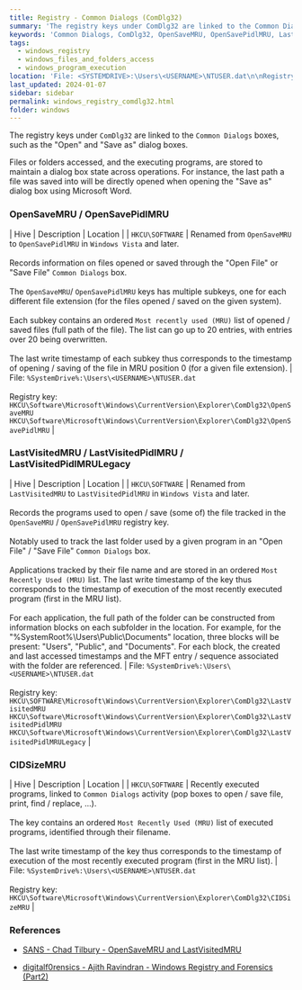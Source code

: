 ```yaml
---
title: Registry - Common Dialogs (ComDlg32)
summary: 'The registry keys under ComDlg32 are linked to the Common Dialogs boxes, such as the "Open" and "Save as" dialog boxes.\n\nOpenSaveMRU / OpenSavePidlMRU information of interest: full path of the last 20 files, for each file extension, opened or saved through a Common Dialogs box.\n\nLastVisitedMRU / LastVisitedPidlMRU / LastVisitedPidlMRULegacy information of interest: some of the programs used to open / save the files tracked in the OpenSaveMRU / OpenSavePidlMRU registry key. The application filename and last folder accessed through a dialog box is tracked. The created and last accessed timestamps of each subfolder in the path of the last accessed folder are also stored.\n\nCIDSizeMRU information of interest: filename of the applications linked to Common Dialogs activity.'
keywords: 'Common Dialogs, ComDlg32, OpenSaveMRU, OpenSavePidlMRU, LastVisitedMRU, LastVisitedPidlMRU, LastVisitedPidlMRULegacy, CIDSizeMRU'
tags:
  - windows_registry
  - windows_files_and_folders_access
  - windows_program_execution
location: 'File: <SYSTEMDRIVE>:\Users\<USERNAME>\NTUSER.dat\n\nRegistry subkeys under:\nHKCU\Software\Microsoft\Windows\CurrentVersion\Explorer\ComDlg32\\n\nOpenSaveMRU / OpenSavePidlMRU\n\nLastVisitedMRU / LastVisitedPidlMRU / LastVisitedPidlMRULegacy\n\nCIDSizeMRU'
last_updated: 2024-01-07
sidebar: sidebar
permalink: windows_registry_comdlg32.html
folder: windows
---
```


The registry keys under `ComDlg32` are linked to the `Common Dialogs` boxes,
such as the "Open" and "Save as" dialog boxes.

Files or folders accessed, and the executing programs, are stored to maintain
a dialog box state across operations. For instance, the last path a file was
saved into will be directly opened when opening the "Save as" dialog box using
Microsoft Word.

### OpenSaveMRU / OpenSavePidlMRU

| Hive | Description | Location |
| `HKCU\SOFTWARE` | Renamed from `OpenSaveMRU` to `OpenSavePidlMRU` in `Windows Vista` and later. <br><br> Records information on files opened or saved through the "Open File" or "Save File" `Common Dialogs` box. <br><br> The `OpenSaveMRU`/ `OpenSavePidlMRU` keys has multiple subkeys, one for each different file extension (for the files opened / saved on the given system). <br><br> Each subkey contains an ordered `Most recently used (MRU)` list of opened / saved files (full path of the file). The list can go up to 20 entries, with entries over 20 being overwritten. <br><br> The last write timestamp of each subkey thus corresponds to the timestamp of opening / saving of the file in MRU position 0 (for a given file extension). | File: `%SystemDrive%:\Users\<USERNAME>\NTUSER.dat` <br><br> Registry key: <br> `HKCU\Software\Microsoft\Windows\CurrentVersion\Explorer\ComDlg32\OpenSaveMRU` <br> `HKCU\Software\Microsoft\Windows\CurrentVersion\Explorer\ComDlg32\OpenSavePidlMRU` |

### LastVisitedMRU / LastVisitedPidlMRU / LastVisitedPidlMRULegacy

| Hive | Description | Location |
| `HKCU\SOFTWARE` | Renamed from `LastVisitedMRU` to `LastVisitedPidlMRU` in `Windows Vista` and later. <br><br> Records the programs used to open / save (some of) the file tracked in the `OpenSaveMRU` / `OpenSavePidlMRU` registry key. <br><br> Notably used to track the last folder used by a given program in an "Open File" / "Save File" `Common Dialogs` box. <br><br> Applications tracked by their file name and are stored in an ordered `Most Recently Used (MRU)` list. The last write timestamp of the key thus corresponds to the timestamp of execution of the most recently executed program (first in the MRU list). <br><br> For each application, the full path of the folder can be constructed from information blocks on each subfolder in the location. For example, for the "%SystemRoot%\Users\Public\Documents" location, three blocks will be present: "Users", "Public", and "Documents". For each block, the created and last accessed timestamps and the MFT entry / sequence associated with the folder are referenced. | File: `%SystemDrive%:\Users\<USERNAME>\NTUSER.dat` <br><br> Registry key: <br> `HKCU\SOFTWARE\Microsoft\Windows\CurrentVersion\Explorer\ComDlg32\LastVisitedMRU` <br> `HKCU\Software\Microsoft\Windows\CurrentVersion\Explorer\ComDlg32\LastVisitedPidlMRU` <br> `HKCU\Software\Microsoft\Windows\CurrentVersion\Explorer\ComDlg32\LastVisitedPidlMRULegacy` |

### CIDSizeMRU

| Hive | Description | Location |
| `HKCU\SOFTWARE` | Recently executed programs, linked to `Common Dialogs` activity (pop boxes to open / save file, print, find / replace, ...). <br><br> The key contains an ordered `Most Recently Used (MRU)` list of executed programs, identified through their filename. <br><br> The last write timestamp of the key thus corresponds to the timestamp of execution of the most recently executed program (first in the MRU list). | File: `%SystemDrive%:\Users\<USERNAME>\NTUSER.dat` <br><br> Registry key: <br> `HKCU\Software\Microsoft\Windows\CurrentVersion\Explorer\ComDlg32\CIDSizeMRU` |

### References

  - [SANS - Chad Tilbury - OpenSaveMRU and LastVisitedMRU](https://www.sans.org/blog/opensavemru-and-lastvisitedmru/)

  - [digitalf0rensics - Ajith Ravindran - Windows Registry and Forensics (Part2)](https://digitalf0rensics.wordpress.com/2014/01/17/windows-registry-and-forensics-part2/)
